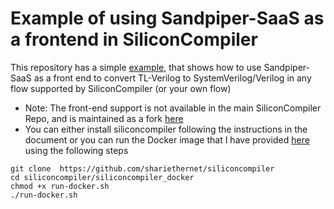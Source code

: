 # Example of using Sandpiper-SaaS as a frontend in SiliconCompiler

This repository has a simple [example](./adder), that shows how to use Sandpiper-SaaS as a front end to convert TL-Verilog to SystemVerilog/Verilog in any flow supported by SiliconCompiler (or your own flow)

- Note: The front-end support is not available in the main SiliconCompiler Repo, and is maintained as a fork [here](https://github.com/shariethernet/siliconcompiler)
- You can either install siliconcompiler following the instructions in the document or you can run the Docker image that I have provided [here](https://github.com/shariethernet/siliconcompiler/tree/main/siliconcompiler_docker) using the following steps

```
git clone  https://github.com/shariethernet/siliconcompiler
cd siliconcompiler/siliconcompiler_docker
chmod +x run-docker.sh
./run-docker.sh
```